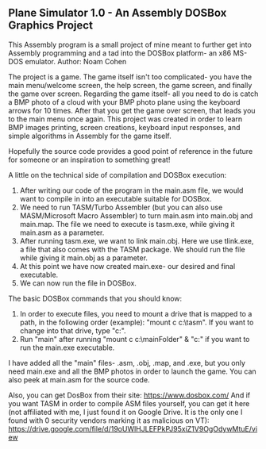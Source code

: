 ## Plane Simulator 1.0 - An Assembly DOSBox Graphics Project

This Assembly program is a small project of mine meant to further get into Assembly programming and a tad into the DOSBox platform- an x86 MS-DOS emulator.
Author: Noam Cohen

The project is a game. The game itself isn't too complicated- you have the main menu/welcome screen, the help screen, the game screen, and finally the game over screen. Regarding the game itself- all you need to do is catch a BMP photo of a cloud with your BMP photo plane using the keyboard arrows for 10 times. After that you get the game over screen, that leads you to the main menu once again.
This project was created in order to learn BMP images printing, screen creations, keyboard input responses, and simple algorithms in Assembly for the game itself.

Hopefully the source code provides a good point of reference in the future for someone or an inspiration to something great!

A little on the technical side of compilation and DOSBox execution:

1. After writing our code of the program in the main.asm file, we would want to compile in into an executable suitable for DOSBox.
2. We need to run TASM/Turbo Assembler (but you can also use MASM/Microsoft Macro Assembler) to turn main.asm into main.obj and main.map. The file we need to execute is tasm.exe, while giving it main.asm as a parameter.
3. After running tasm.exe, we want to link main.obj. Here we use tlink.exe, a file that also comes with the TASM package. We should run the file while giving it main.obj as a parameter.
4. At this point we have now created main.exe- our desired and final executable.
5. We can now run the file in DOSBox.

The basic DOSBox commands that you should know:

1. In order to execute files, you need to mount a drive that is mapped to a path, in the following order (example): "mount c c:\tasm". If you want to change into that drive, type "c:".
2. Run "main" after running "mount c c:\mainFolder" & "c:" if you want to run the main.exe executable.

I have added all the "main" files- .asm, .obj, .map, and .exe, but you only need main.exe and all the BMP photos in order to launch the game. You can also peek at main.asm for the source code.

Also, you can get DosBox from their site:
  https://www.dosbox.com/
And if you want TASM in order to compile ASM files yourself, you can get it here (not affiliated with me, I just found it on Google Drive. It is the only one I found with 0 security vendors marking it as malicious on VT):
  https://drive.google.com/file/d/19oUWlHJLEFPkPJ95xiZ1V9OgOdywMtuE/view

